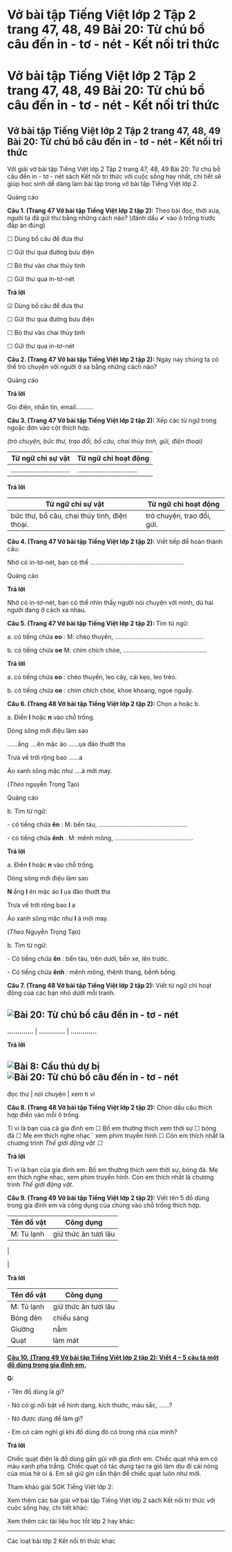 # Vở bài tập Tiếng Việt lớp 2 Tập 2 trang 47, 48, 49 Bài 20: Từ chú bồ câu đến in - tơ - nét - Kết nối tri thức

# Vở bài tập Tiếng Việt lớp 2 Tập 2 trang 47, 48, 49 Bài 20: Từ chú bồ câu đến in - tơ - nét - Kết nối tri thức

## Vở bài tập Tiếng Việt lớp 2 Tập 2 trang 47, 48, 49 Bài 20: Từ chú bồ câu đến in - tơ - nét - Kết nối tri thức

Với giải vở bài tập Tiếng Việt lớp 2 Tập 2 trang 47, 48, 49 Bài 20: Từ chú bồ câu đến in - tơ - nét sách Kết nối tri thức với cuộc sống hay nhất, chi tiết sẽ giúp học sinh dễ dàng làm bài tập trong vở bài tập Tiếng Việt lớp 2.

Quảng cáo

**Câu 1. (Trang 47 Vở bài tập Tiếng Việt lớp 2 tập 2):** Theo bài đọc, thời xưa, người ta đã gửi thư bằng những cách nào? (đánh dấu ✔ vào ô trống trước đáp án đúng)

☐ Dùng bồ câu để đưa thư

☐ Gửi thư qua đường bưu điện

☐ Bỏ thư vào chai thủy tinh

☐ Gửi thư qua in-tơ-nét

**Trả lời**

☑ Dùng bồ câu để đưa thư

☐ Gửi thư qua đường bưu điện

☐ Bỏ thư vào chai thủy tinh

☐ Gửi thư qua in-tơ-nét

**Câu 2. (Trang 47 Vở bài tập Tiếng Việt lớp 2 tập 2):** Ngày nay chúng ta có thể trò chuyện với người ở xa bằng những cách nào?

Quảng cáo

**Trả lời**

Gọi điện, nhắn tin, email..........

**Câu 3. (Trang 47 Vở bài tập Tiếng Việt lớp 2 tập 2):** Xếp các từ ngữ trong ngoặc đơn vào cột thích hợp.

_(trò chuyện, bức thư, trao đổi, bồ câu, chai thủy tinh, gửi, điện thoại)_

**Từ ngữ chỉ sự vật** | **Từ ngữ chỉ hoạt động**  
---|---  
………………………… | …………………………  
  
**Trả lời**

**Từ ngữ chỉ sự vật** | **Từ ngữ chỉ hoạt động**  
---|---  
bức thư, bồ câu, chai thủy tinh, điện thoại. | trò chuyện, trao đổi, gửi.  
  
**Câu 4. (Trang 47 Vở bài tập Tiếng Việt lớp 2 tập 2):** Viết tiếp để hoàn thành câu:

Nhờ có in-tơ-nét, bạn có thể ……………………………………………… 

Quảng cáo

**Trả lời**

Nhờ có in-tơ-nét, bạn có thể nhìn thấy người nói chuyện với mình, dù hai người đang ở cách xa nhau.

**Câu 5. (Trang 47 Vở bài tập Tiếng Việt lớp 2 tập 2):** Tìm từ ngữ:

a. có tiếng chứa **eo** : M: chèo thuyền, ……………………………………………

b. có tiếng chứa **oe** M: chim chích chòe, …………………………………………

**Trả lời**

a. có tiếng chứa **eo** : chèo thuyền, leo cây, cái kẹo, leo trèo.

b. có tiếng chứa **oe** : chim chích chòe, khoe khoang, ngoe nguẩy.

**Câu 6. (Trang 48 Vở bài tập Tiếng Việt lớp 2 tập 2):** Chọn a hoặc b.

a. Điền **l** hoặc **n** vào chỗ trống.

Dòng sông mới điệu làm sao

......ắng ....ên mặc áo ......ụa đào thướt tha

Trưa về trời rộng bao ......a

Áo xanh sông mặc như ....à mới may.

(_Theo_ nguyễn Trọng Tạo)

Quảng cáo

b. Tìm từ ngữ:

\- có tiếng chứa **ên** : M: bến tàu, ……………………………………………

\- có tiếng chứa **ênh** _:_ M: mênh mông, ………………………………………

**Trả lời**

a. Điền **l** hoặc **n** vào chỗ trống.

Dòng sông mới điệu làm sao

**N** ắng **l** ên mặc áo **l** ụa đào thướt tha

Trưa về trời rộng bao **l** a

Áo xanh sông mặc như **l** à mới may.

(_Theo_ Nguyễn Trọng Tạo)

b. Tìm từ ngữ:

\- Có tiếng chứa **ên** : bến tàu, trên dưới, bến xe, lên trước.

\- Có tiếng chứa **ênh** _:_ mênh mông, thênh thang, bềnh bồng.

**Câu 7. (Trang 48 Vở bài tập Tiếng Việt lớp 2 tập 2):** Viết từ ngữ chỉ hoạt động của các bạn nhỏ dưới mỗi tranh.

![Bài 20: Từ chú bồ câu đến in - tơ - nét](https://vietjack.com/vbt-tieng-viet-2-kn/images/bai-20-tu-chu-bo-cau-den-in-to-net-35382.png)  
---  
**.............** |  **.............** |  **.............**  
  
**Trả lời**

![Bài 8: Cầu thủ dự bị](https://vietjack.com/vbt-tieng-viet-2-kn/images/bai-8-cau-thu-du-bi-33794.png)![Bài 20: Từ chú bồ câu đến in - tơ - nét](https://vietjack.com/vbt-tieng-viet-2-kn/images/bai-20-tu-chu-bo-cau-den-in-to-net-35383.png)  
---  
đọc thư |  nói chuyện |  xem ti vi  
  
**Câu 8. (Trang 48 Vở bài tập Tiếng Việt lớp 2 tập 2):** Chọn dấu câu thích hợp điền vào mỗi ô trống.

Ti vi là bạn của cả gia đình em ☐ Bố em thường thích xem thời sự ☐ bóng đá ☐ Mẹ em thích nghe nhạc¨ xem phim truyền hình ☐ Còn em thích nhất là chương trình _Thế giới động vật ☐_

**Trả lời**

Ti vi là bạn của gia đình em. Bố em thường thích xem thời sự, bóng đá. Mẹ em thích nghe nhạc, xem phim truyền hình. Còn em thích nhất là chương trình _Thế giới động vật_.

**Câu 9. (Trang 49 Vở bài tập Tiếng Việt lớp 2 tập 2):** Viết tên 5 đồ dùng trong gia đình em và công dụng của chúng vào chỗ trống thích hợp.

**Tên đồ vật** | **Công dụng**  
---|---  
M: Tủ lạnh | giữ thức ăn tươi lâu  
  
|   
  
  
|   
  
  
**Trả lời**

**Tên đồ vật** | **Công dụng**  
---|---  
M: Tủ lạnh | giữ thức ăn tươi lâu  
Bóng đèn | chiếu sáng  
Giường | nằm  
Quạt | làm mát  
  
  


[**Câu 10. (Trang 49 Vở bài tập Tiếng Việt lớp 2 tập 2): Viết 4 – 5 câu tả một đồ dùng trong gia đình em.**](https://vietjack.com/vbt-tieng-viet-2-kn/viet-4-5-cau-ta-mot-do-dung-trong-gia-dinh-em-vm.jsp)

**G:**

\- Tên đồ dùng là gì?

\- Nó có gì nổi bật về hình dạng, kích thước, màu sắc, ......?

\- Nó được dùng để làm gì?

\- Em có cảm nghĩ gì khi đồ dùng đó có trong nhà của mình?

**Trả lời**

Chiếc quạt điện là đồ dùng gần gũi với gia đình em. Chiếc quạt nhà em có màu xanh pha trắng. Chiếc quạt có tác dụng tạo ra gió làm dịu đi cái nóng của mùa hè oi ả. Em sẽ giữ gìn cẩn thận để chiếc quạt luôn như mới.

Tham khảo giải SGK Tiếng Việt lớp 2:

Xem thêm các bài giải vở bài tập Tiếng Việt lớp 2 sách Kết nối tri thức với cuộc sống hay, chi tiết khác:

Xem thêm các tài liệu học tốt lớp 2 hay khác:

* * *

Các loạt bài lớp 2 Kết nối tri thức khác
